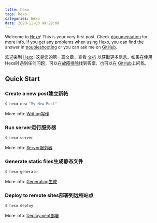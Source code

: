 ```yaml
---
title: hexo
tags: hexo
categories: hexo
date: 2020-11-03 09:29:08
---
```

Welcome to [Hexo](https://hexo.io/)! This is your very first post. Check [documentation](https://hexo.io/docs/) for more info. If you get any problems when using Hexo, you can find the answer in [troubleshooting](https://hexo.io/docs/troubleshooting.html) or you can ask me on [GitHub](https://github.com/hexojs/hexo/issues).

欢迎来到 [Hexo](https://hexo.io/)! 这是您的第一篇文章。查看 [文档](https://hexo.io/docs/) 以获取更多信息。如果在使用Hexo时遇到任何问题，可以在[故障排除](https://hexo.io/docs/troubleshooting.html)找到答案，也可以在 [GitHub](https://github.com/hexojs/hexo/issues)上问我。


## Quick Start

### Create a new post建立新帖

``` bash
$ hexo new "My New Post"
```

More info: [Writing写作](https://hexo.io/docs/writing.html)

### Run server运行服务器

``` bash
$ hexo server
```

More info: [Server服务器](https://hexo.io/docs/server.html)

### Generate static files生成静态文件

``` bash
$ hexo generate
```

More info: [Generating生成](https://hexo.io/docs/generating.html)

### Deploy to remote sites部署到远程站点

``` bash
$ hexo deploy
```

More info: [Deployment部署](https://hexo.io/docs/one-command-deployment.html)
